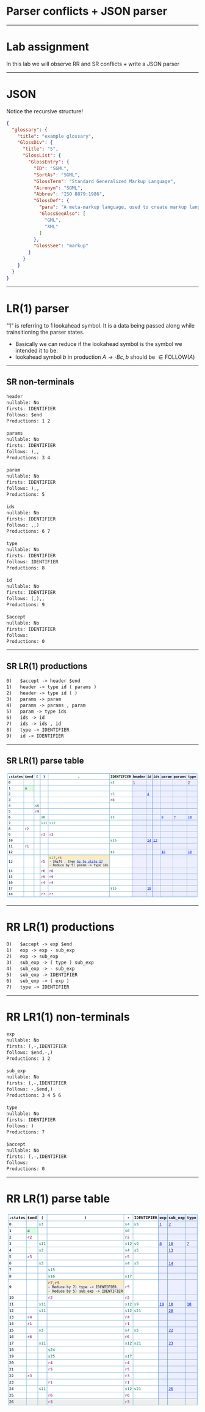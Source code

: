 # Parser conflicts + JSON parser

---

# Lab assignment

In this lab we will observe RR and SR conflicts + write a JSON parser

---

# JSON

Notice the recursive structure!

```json
{
  "glossary": {
    "title": "example glossary",
    "GlossDiv": {
      "title": "S",
      "GlossList": {
        "GlossEntry": {
          "ID": "SGML",
          "SortAs": "SGML",
          "GlossTerm": "Standard Generalized Markup Language",
          "Acronym": "SGML",
          "Abbrev": "ISO 8879:1986",
          "GlossDef": {
            "para": "A meta-markup language, used to create markup languages such as DocBook.",
            "GlossSeeAlso": [
              "GML",
              "XML"
            ]
          },
          "GlossSee": "markup"
        }
      }
    }
  }
}
```

---

# LR(1) parser

"1" is referring to 1 lookahead symbol. It is a data being passed along while trainsitioning the parser states.

- Basically we can reduce if the lookahead symbol is the symbol we intended it to be.
- lookahead symbol $b$ in production $A \to \cdot B c, b$ should be $\in \text{FOLLOW}(A)$

---

## SR non-terminals

```text
header
nullable: No
firsts: IDENTIFIER
follows: $end
Productions: 1 2

params
nullable: No
firsts: IDENTIFIER
follows: ),,
Productions: 3 4

param
nullable: No
firsts: IDENTIFIER
follows: ),,
Productions: 5

ids
nullable: No
firsts: IDENTIFIER
follows: ,,)
Productions: 6 7

type
nullable: No
firsts: IDENTIFIER
follows: IDENTIFIER
Productions: 8

id
nullable: No
firsts: IDENTIFIER
follows: (,),,
Productions: 9

$accept
nullable: No
firsts: IDENTIFIER
follows:
Productions: 0
```

---


## SR LR(1) productions

```text
0)   $accept -> header $end
1)   header -> type id ( params )
2)   header -> type id ( )
3)   params -> param
4)   params -> params , param
5)   param -> type ids
6)   ids -> id
7)   ids -> ids , id
8)   type -> IDENTIFIER
9)   id -> IDENTIFIER
```

---

## SR LR(1) parse table

![height:15cm](../assets/sr-parse-table.png)

<!--
SR Solution

The SR conflict is arisen after ','. Parser with one lookahead does not know whether it
should reduce to eliminate params non-terminal
    reduce via:
        param -> type ids
    when ids have definition:
        ids -> id
    and this params definition was used:
        params -> params ',' param

OR we are still working on ids
    shift via definition:
        ids -> ids ',' id

The solution is to remove production:
    param : type ids
-->

---

# RR LR(1) productions

```text
0)   $accept -> exp $end
1)   exp -> exp - sub_exp
2)   exp -> sub_exp
3)   sub_exp -> ( type ) sub_exp
4)   sub_exp -> - sub_exp
5)   sub_exp -> IDENTIFIER
6)   sub_exp -> ( exp )
7)   type -> IDENTIFIER
```

---

# RR LR1(1) non-terminals

```text
exp
nullable: No
firsts: (,-,IDENTIFIER
follows: $end,-,)
Productions: 1 2

sub_exp
nullable: No
firsts: (,-,IDENTIFIER
follows: -,$end,)
Productions: 3 4 5 6

type
nullable: No
firsts: IDENTIFIER
follows: )
Productions: 7

$accept
nullable: No
firsts: (,-,IDENTIFIER
follows:
Productions: 0
```

---

# RR LR(1) parse table

![height:15cm](../assets/rr-parse-table.png)

<!--
We don't know after seeing:
    ( IDENTIFIER )

Whether we should reduce it to:
    type -> IDENTIFIER
    >> expr -> sub_type -> ( type ) sub_exp -> ( IDENTIFIER ) sub_type

    sub_exp -> IDENTIFIER
    >> expr -> sub_expr -> ( expr ) -> ( sub_expr ) -> ( IDENTIFIER )

The solution is to remove production:
    type : IDENTIFIER
-->

